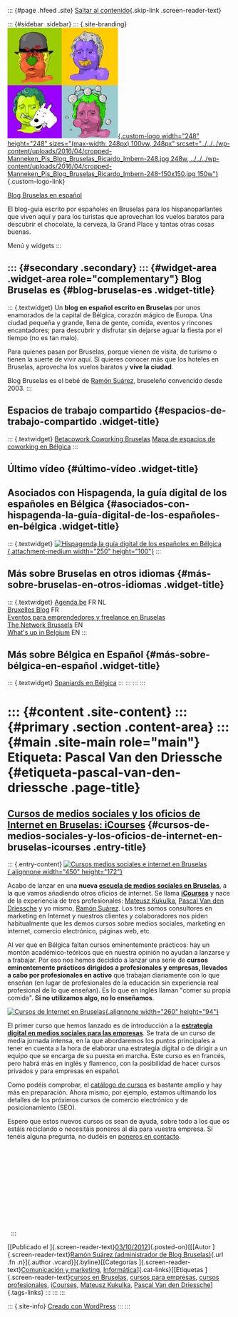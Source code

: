 ::: {#page .hfeed .site}
[Saltar al contenido](index.html#content){.skip-link
.screen-reader-text}

::: {#sidebar .sidebar}
::: {.site-branding}
[![](../../../wp-content/uploads/2016/04/cropped-Manneken_Pis_Blog_Bruselas_Ricardo_Imbern-248.jpg){.custom-logo
width="248" height="248" sizes="(max-width: 248px) 100vw, 248px"
srcset="../../../wp-content/uploads/2016/04/cropped-Manneken_Pis_Blog_Bruselas_Ricardo_Imbern-248.jpg 248w, ../../../wp-content/uploads/2016/04/cropped-Manneken_Pis_Blog_Bruselas_Ricardo_Imbern-248-150x150.jpg 150w"}](../../../index.html){.custom-logo-link}

[Blog Bruselas en español](../../../index.html)

El blog-guía escrito por españoles en Bruselas para los hispanoparlantes
que viven aquí y para los turistas que aprovechan los vuelos baratos
para descubrir el chocolate, la cerveza, la Grand Place y tantas otras
cosas buenas.

Menú y widgets
:::

::: {#secondary .secondary}
::: {#widget-area .widget-area role="complementary"}
Blog Bruselas es {#blog-bruselas-es .widget-title}
----------------

::: {.textwidget}
Un **blog en español escrito en Bruselas** por unos enamorados de la
capital de Bélgica, corazón mágico de Europa. Una ciudad pequeña y
grande, llena de gente, comida, eventos y rincones encantadores; para
descubrir y disfrutar sin dejarse aguar la fiesta por el tiempo (no es
tan malo).

Para quienes pasan por Bruselas, porque vienen de visita, de turismo o
tienen la suerte de vivir aquí. Sí quieres conocer más que los hoteles
en Bruselas, aprovecha los vuelos baratos y **vive la ciudad**.

Blog Bruselas es el bebé de [Ramón Suárez](http://www.ramonsuarez.com),
bruseleño convencido desde 2003.
:::

Espacios de trabajo compartido {#espacios-de-trabajo-compartido .widget-title}
------------------------------

::: {.textwidget}
[Betacowork Coworking Bruselas](http://www.betacowork.com) [Mapa de
espacios de coworking en Bélgica](http://coworkingbelgium.com)
:::

Último vídeo {#último-vídeo .widget-title}
------------

Asociados con Hispagenda, la guía digital de los españoles en Bélgica {#asociados-con-hispagenda-la-guía-digital-de-los-españoles-en-bélgica .widget-title}
---------------------------------------------------------------------

::: {.textwidget}
[![Hispagenda,la guía digital de los españoles en
Bélgica](../../../wp-content/uploads/2010/04/Hispagenda-250px.gif "Hispagenda, la guía digital de los españoles en Bélgica"){.attachment-medium
width="250" height="100"}](http://www.hispagenda.com)
:::

Más sobre Bruselas en otros idiomas {#más-sobre-bruselas-en-otros-idiomas .widget-title}
-----------------------------------

::: {.textwidget}
[Agenda.be](http://www.agenda.be) FR NL\
[Bruxelles Blog](http://www.bxlblog.be/) FR\
[Eventos para emprendedores y freelance en
Bruselas](http://www.betacowork.com/events/)\
[The Network
Brussels](http://groups.yahoo.com/group/TheNetworkBrussels/) EN\
[What\'s up in Belgium](http://www.whatsupin.be/) EN
:::

Más sobre Bélgica en Español {#más-sobre-bélgica-en-español .widget-title}
----------------------------

::: {.textwidget}
[Spaniards en Bélgica](http://www.spaniards.es/paises/belgica)
:::
:::
:::
:::

::: {#content .site-content}
::: {#primary .section .content-area}
::: {#main .site-main role="main"}
Etiqueta: Pascal Van den Driessche {#etiqueta-pascal-van-den-driessche .page-title}
==================================

[Cursos de medios sociales y los oficios de Internet en Bruselas: iCourses](../../../index.html?p=3351) {#cursos-de-medios-sociales-y-los-oficios-de-internet-en-bruselas-icourses .entry-title}
-------------------------------------------------------------------------------------------------------

::: {.entry-content}
[![](http://icourses.be/wp-content/uploads/2012/09/home_21-940x360.png "Cursos medios sociales e internet en Bruselas"){.alignnone
width="450" height="172"}](http://icourses.be)

Acabo de lanzar en una **nueva [escuela de medios sociales en
Bruselas](http://icourses.be "Academia de medios sociales en Bruselas")**,
a la que vamos añadiendo otros oficios de internet. Se llama
[**iCourses**](http://icourses.be "Aprender medios sociales en Bruselas (Bélgica)")
y nace de la experiencia de tres profesionales: [Mateusz
Kukulka](http://be.linkedin.com/in/mateuszkukulka%20 "Formateur Medias Sociaux à Bruxelles Mateusz Kukulka"),
[Pascal Van den
Driessche](http://be.linkedin.com/in/pascalvdd%20 "Formateur Médias Sociaux Belgique Pascal Van den Driessche")
y yo mismo, [Ramón
Suárez](http://be.linkedin.com/in/ramonsuarez "Formateur Medias Sociaux Ramón Suárez").
Los tres somos consultores en marketing en Internet y nuestros clientes
y colaboradores nos piden habitualmente que les demos cursos sobre
medios sociales, marketing en internet, comercio electrónico, páginas
web, etc.

Al ver que en Bélgica faltan cursos eminentemente prácticos: hay un
montón académico-teóricos que en nuestra opinión no ayudan a lanzarse y
a trabajar. Por eso nos hemos decidido a lanzar una serie de **cursos
eminentemente prácticos dirigidos a profesionales y empresas, llevados a
cabo por profesionales en activo** que trabajan diariamente con lo que
enseñan (en lugar de profesionales de la educación sin experiencia real
profesional de lo que enseñan). Es lo que en inglés llaman "comer su
propia comida". **Si no utilizamos algo, no lo enseñamos**.

[![](http://icourses.be/wp-content/uploads/2012/09/logo_icourses_web.png "Cursos de Internet en Bruselas"){.alignnone
width="260"
height="94"}](http://icourses.be/internet-courses-workshops-brussels/)

El primer curso que hemos lanzado es de introducción a la [**estrategia
digital en medios sociales para las
empresas**](http://icourses1.eventbrite.com/ "curso de estrategia digital para empresas").
Se trata de un curso de media jornada intensa, en la que abordaremos los
puntos principales a tener en cuenta a la hora de elaborar una
estrategia digital o de dirigir a un equipo que se encarga de su puesta
en marcha. Este curso es en francés, pero habrá más en inglés y
flamenco, con la posibilidad de hacer cursos privados y para empresas en
español.

Como podéis comprobar, el [catálogo de
cursos](http://icourses.be/internet-courses-workshops-brussels/ "Cursos Internet Bruselas")
es bastante amplio y hay más en preparación. Ahora mismo, por ejemplo,
estamos ultimando los detalles de los próximos cursos de comercio
electrónico y de posicionamiento (SEO).

Espero que estos nuevos cursos os sean de ayuda, sobre todo a los que os
estáis reciclando o necesitáis poneros al día para vuestra empresa. Sí
tenéis alguna pregunta, no dudéis en [poneros en
contacto](http://icourses.be/contact/ "Teléfono y email de iCourses.be").

 

 

 

 

 

 

 
:::

[[Publicado el
]{.screen-reader-text}[03/10/2012](../../../index.html?p=3351)]{.posted-on}[[[Autor
]{.screen-reader-text}[Ramón Suárez (administrador de Blog
Bruselas)](../../author/admin/index.html){.url .fn .n}]{.author
.vcard}]{.byline}[[Categorías ]{.screen-reader-text}[Comunicación y
marketing](../../category/comunicacion-y-marketing/index.html),
[Informática](../../category/informatica/index.html)]{.cat-links}[[Etiquetas
]{.screen-reader-text}[cursos en
Bruselas](../cursos-en-bruselas/index.html), [cursos para
empresas](../cursos-para-empresas/index.html), [cursos
profesionales](../cursos-profesionales/index.html),
[iCourses](../icourses/index.html), [Mateusz
Kukulka](../mateusz-kukulka/index.html), [Pascal Van den
Driessche](index.html)]{.tags-links}
:::
:::
:::

::: {.site-info}
[Creado con WordPress](https://es.wordpress.org/)
:::
:::
